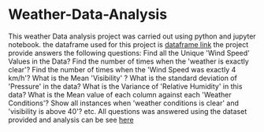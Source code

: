 # Weather-Data-Analysis
This weather Data analysis project was carried out using python and jupyter notebook. the dataframe used for this project is [dataframe link](https://github.com/Joyce696/Weather-Data-Analysis/blob/2d2e853dd1b28356cc9c0fbeb960e0cd2244bcee/1.%20Weather%20Data.csv)
the project provide answers the following questions:
Find all the Unique 'Wind Speed' Values in the Data?
Find the number of times when the 'weather is exactly clear'?
Find the number of times when the 'Wind Speed was exactly 4 km/h'?
What is the Mean 'Visibility' ?
What is the standard deviation of 'Pressure' in the data?
What is the Variance of 'Relative Humidity' in this data?
What is the Mean value of each column against each 'Weather Conditions'?
Show all instances when 'weather conditions is clear' and 'visibility is above 40'? etc.
All questions was answered using the dataset provided and analysis can be see [here](https://github.com/Joyce696/Weather-Data-Analysis/blob/1716defb7af5b23a89a85a34b223cda262fb6ea2/Weather-Data-Analysis-project.ipynb)
